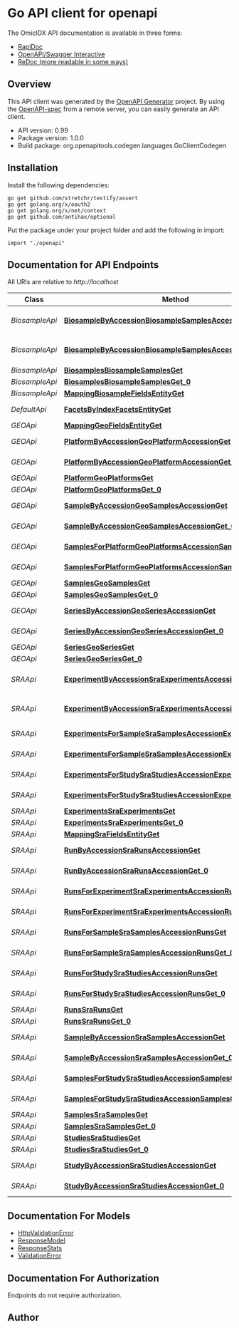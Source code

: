 # Go API client for openapi





The OmicIDX API documentation is available in three forms:

- [RapiDoc](/docs)
- [OpenAPI/Swagger Interactive](/swatterdoc)
- [ReDoc (more readable in some ways)](/redoc)



## Overview
This API client was generated by the [OpenAPI Generator](https://openapi-generator.tech) project.  By using the [OpenAPI-spec](https://www.openapis.org/) from a remote server, you can easily generate an API client.

- API version: 0.99
- Package version: 1.0.0
- Build package: org.openapitools.codegen.languages.GoClientCodegen

## Installation

Install the following dependencies:

```shell
go get github.com/stretchr/testify/assert
go get golang.org/x/oauth2
go get golang.org/x/net/context
go get github.com/antihax/optional
```

Put the package under your project folder and add the following in import:

```golang
import "./openapi"
```

## Documentation for API Endpoints

All URIs are relative to *http://localhost*

Class | Method | HTTP request | Description
------------ | ------------- | ------------- | -------------
*BiosampleApi* | [**BiosampleByAccessionBiosampleSamplesAccessionGet**](docs/BiosampleApi.md#biosamplebyaccessionbiosamplesamplesaccessionget) | **Get** /biosample/samples/{accession} | Biosample By Accession
*BiosampleApi* | [**BiosampleByAccessionBiosampleSamplesAccessionGet_0**](docs/BiosampleApi.md#biosamplebyaccessionbiosamplesamplesaccessionget_0) | **Get** /biosample/samples/{accession} | Biosample By Accession
*BiosampleApi* | [**BiosamplesBiosampleSamplesGet**](docs/BiosampleApi.md#biosamplesbiosamplesamplesget) | **Get** /biosample/samples | Biosamples
*BiosampleApi* | [**BiosamplesBiosampleSamplesGet_0**](docs/BiosampleApi.md#biosamplesbiosamplesamplesget_0) | **Get** /biosample/samples | Biosamples
*BiosampleApi* | [**MappingBiosampleFieldsEntityGet**](docs/BiosampleApi.md#mappingbiosamplefieldsentityget) | **Get** /biosample/fields/{entity} | Mapping
*DefaultApi* | [**FacetsByIndexFacetsEntityGet**](docs/DefaultApi.md#facetsbyindexfacetsentityget) | **Get** /facets/{entity} | Facets By Index
*GEOApi* | [**MappingGeoFieldsEntityGet**](docs/GEOApi.md#mappinggeofieldsentityget) | **Get** /geo/fields/{entity} | Mapping
*GEOApi* | [**PlatformByAccessionGeoPlatformAccessionGet**](docs/GEOApi.md#platformbyaccessiongeoplatformaccessionget) | **Get** /geo/platform/{accession} | Platform By Accession
*GEOApi* | [**PlatformByAccessionGeoPlatformAccessionGet_0**](docs/GEOApi.md#platformbyaccessiongeoplatformaccessionget_0) | **Get** /geo/platform/{accession} | Platform By Accession
*GEOApi* | [**PlatformGeoPlatformsGet**](docs/GEOApi.md#platformgeoplatformsget) | **Get** /geo/platforms | Platform
*GEOApi* | [**PlatformGeoPlatformsGet_0**](docs/GEOApi.md#platformgeoplatformsget_0) | **Get** /geo/platforms | Platform
*GEOApi* | [**SampleByAccessionGeoSamplesAccessionGet**](docs/GEOApi.md#samplebyaccessiongeosamplesaccessionget) | **Get** /geo/samples/{accession} | Sample By Accession
*GEOApi* | [**SampleByAccessionGeoSamplesAccessionGet_0**](docs/GEOApi.md#samplebyaccessiongeosamplesaccessionget_0) | **Get** /geo/samples/{accession} | Sample By Accession
*GEOApi* | [**SamplesForPlatformGeoPlatformsAccessionSamplesGet**](docs/GEOApi.md#samplesforplatformgeoplatformsaccessionsamplesget) | **Get** /geo/platforms/{accession}/samples | Samples For Platform
*GEOApi* | [**SamplesForPlatformGeoPlatformsAccessionSamplesGet_0**](docs/GEOApi.md#samplesforplatformgeoplatformsaccessionsamplesget_0) | **Get** /geo/platforms/{accession}/samples | Samples For Platform
*GEOApi* | [**SamplesGeoSamplesGet**](docs/GEOApi.md#samplesgeosamplesget) | **Get** /geo/samples | Samples
*GEOApi* | [**SamplesGeoSamplesGet_0**](docs/GEOApi.md#samplesgeosamplesget_0) | **Get** /geo/samples | Samples
*GEOApi* | [**SeriesByAccessionGeoSeriesAccessionGet**](docs/GEOApi.md#seriesbyaccessiongeoseriesaccessionget) | **Get** /geo/series/{accession} | Series By Accession
*GEOApi* | [**SeriesByAccessionGeoSeriesAccessionGet_0**](docs/GEOApi.md#seriesbyaccessiongeoseriesaccessionget_0) | **Get** /geo/series/{accession} | Series By Accession
*GEOApi* | [**SeriesGeoSeriesGet**](docs/GEOApi.md#seriesgeoseriesget) | **Get** /geo/series | Series
*GEOApi* | [**SeriesGeoSeriesGet_0**](docs/GEOApi.md#seriesgeoseriesget_0) | **Get** /geo/series | Series
*SRAApi* | [**ExperimentByAccessionSraExperimentsAccessionGet**](docs/SRAApi.md#experimentbyaccessionsraexperimentsaccessionget) | **Get** /sra/experiments/{accession} | Experiment By Accession
*SRAApi* | [**ExperimentByAccessionSraExperimentsAccessionGet_0**](docs/SRAApi.md#experimentbyaccessionsraexperimentsaccessionget_0) | **Get** /sra/experiments/{accession} | Experiment By Accession
*SRAApi* | [**ExperimentsForSampleSraSamplesAccessionExperimentsGet**](docs/SRAApi.md#experimentsforsamplesrasamplesaccessionexperimentsget) | **Get** /sra/samples/{accession}/experiments | Experiments For Sample
*SRAApi* | [**ExperimentsForSampleSraSamplesAccessionExperimentsGet_0**](docs/SRAApi.md#experimentsforsamplesrasamplesaccessionexperimentsget_0) | **Get** /sra/samples/{accession}/experiments | Experiments For Sample
*SRAApi* | [**ExperimentsForStudySraStudiesAccessionExperimentsGet**](docs/SRAApi.md#experimentsforstudysrastudiesaccessionexperimentsget) | **Get** /sra/studies/{accession}/experiments | Experiments For Study
*SRAApi* | [**ExperimentsForStudySraStudiesAccessionExperimentsGet_0**](docs/SRAApi.md#experimentsforstudysrastudiesaccessionexperimentsget_0) | **Get** /sra/studies/{accession}/experiments | Experiments For Study
*SRAApi* | [**ExperimentsSraExperimentsGet**](docs/SRAApi.md#experimentssraexperimentsget) | **Get** /sra/experiments | Experiments
*SRAApi* | [**ExperimentsSraExperimentsGet_0**](docs/SRAApi.md#experimentssraexperimentsget_0) | **Get** /sra/experiments | Experiments
*SRAApi* | [**MappingSraFieldsEntityGet**](docs/SRAApi.md#mappingsrafieldsentityget) | **Get** /sra/fields/{entity} | Mapping
*SRAApi* | [**RunByAccessionSraRunsAccessionGet**](docs/SRAApi.md#runbyaccessionsrarunsaccessionget) | **Get** /sra/runs/{accession} | Run By Accession
*SRAApi* | [**RunByAccessionSraRunsAccessionGet_0**](docs/SRAApi.md#runbyaccessionsrarunsaccessionget_0) | **Get** /sra/runs/{accession} | Run By Accession
*SRAApi* | [**RunsForExperimentSraExperimentsAccessionRunsGet**](docs/SRAApi.md#runsforexperimentsraexperimentsaccessionrunsget) | **Get** /sra/experiments/{accession}/runs | Runs For Experiment
*SRAApi* | [**RunsForExperimentSraExperimentsAccessionRunsGet_0**](docs/SRAApi.md#runsforexperimentsraexperimentsaccessionrunsget_0) | **Get** /sra/experiments/{accession}/runs | Runs For Experiment
*SRAApi* | [**RunsForSampleSraSamplesAccessionRunsGet**](docs/SRAApi.md#runsforsamplesrasamplesaccessionrunsget) | **Get** /sra/samples/{accession}/runs | Runs For Sample
*SRAApi* | [**RunsForSampleSraSamplesAccessionRunsGet_0**](docs/SRAApi.md#runsforsamplesrasamplesaccessionrunsget_0) | **Get** /sra/samples/{accession}/runs | Runs For Sample
*SRAApi* | [**RunsForStudySraStudiesAccessionRunsGet**](docs/SRAApi.md#runsforstudysrastudiesaccessionrunsget) | **Get** /sra/studies/{accession}/runs | Runs For Study
*SRAApi* | [**RunsForStudySraStudiesAccessionRunsGet_0**](docs/SRAApi.md#runsforstudysrastudiesaccessionrunsget_0) | **Get** /sra/studies/{accession}/runs | Runs For Study
*SRAApi* | [**RunsSraRunsGet**](docs/SRAApi.md#runssrarunsget) | **Get** /sra/runs | Runs
*SRAApi* | [**RunsSraRunsGet_0**](docs/SRAApi.md#runssrarunsget_0) | **Get** /sra/runs | Runs
*SRAApi* | [**SampleByAccessionSraSamplesAccessionGet**](docs/SRAApi.md#samplebyaccessionsrasamplesaccessionget) | **Get** /sra/samples/{accession} | Sample By Accession
*SRAApi* | [**SampleByAccessionSraSamplesAccessionGet_0**](docs/SRAApi.md#samplebyaccessionsrasamplesaccessionget_0) | **Get** /sra/samples/{accession} | Sample By Accession
*SRAApi* | [**SamplesForStudySraStudiesAccessionSamplesGet**](docs/SRAApi.md#samplesforstudysrastudiesaccessionsamplesget) | **Get** /sra/studies/{accession}/samples | Samples For Study
*SRAApi* | [**SamplesForStudySraStudiesAccessionSamplesGet_0**](docs/SRAApi.md#samplesforstudysrastudiesaccessionsamplesget_0) | **Get** /sra/studies/{accession}/samples | Samples For Study
*SRAApi* | [**SamplesSraSamplesGet**](docs/SRAApi.md#samplessrasamplesget) | **Get** /sra/samples | Samples
*SRAApi* | [**SamplesSraSamplesGet_0**](docs/SRAApi.md#samplessrasamplesget_0) | **Get** /sra/samples | Samples
*SRAApi* | [**StudiesSraStudiesGet**](docs/SRAApi.md#studiessrastudiesget) | **Get** /sra/studies | Studies
*SRAApi* | [**StudiesSraStudiesGet_0**](docs/SRAApi.md#studiessrastudiesget_0) | **Get** /sra/studies | Studies
*SRAApi* | [**StudyByAccessionSraStudiesAccessionGet**](docs/SRAApi.md#studybyaccessionsrastudiesaccessionget) | **Get** /sra/studies/{accession} | Study By Accession
*SRAApi* | [**StudyByAccessionSraStudiesAccessionGet_0**](docs/SRAApi.md#studybyaccessionsrastudiesaccessionget_0) | **Get** /sra/studies/{accession} | Study By Accession


## Documentation For Models

 - [HttpValidationError](docs/HttpValidationError.md)
 - [ResponseModel](docs/ResponseModel.md)
 - [ResponseStats](docs/ResponseStats.md)
 - [ValidationError](docs/ValidationError.md)


## Documentation For Authorization

 Endpoints do not require authorization.



## Author



